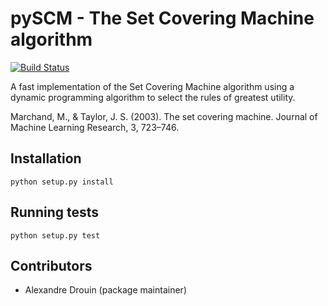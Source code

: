 # pySCM - The Set Covering Machine algorithm

[![Build Status](https://travis-ci.org/aldro61/pyscm.svg?branch=master)](https://travis-ci.org/aldro61/pyscm)

A fast implementation of the Set Covering Machine algorithm using a dynamic programming algorithm to select the rules of greatest utility.

Marchand, M., & Taylor, J. S. (2003). The set covering machine. Journal of Machine Learning Research, 3, 723–746.


## Installation
``` 
python setup.py install
```

## Running tests
```
python setup.py test
```

## Contributors
 * Alexandre Drouin (package maintainer)
